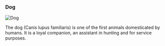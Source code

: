 ### Dog

![Dog](https://img.freepik.com/free-photo/labrador-retriever_95678-47.jpg?t=st=1738929787~exp=1738933387~hmac=f8ff24aae114f85c8eb951ecc42a05481615ea861c462b2629c75b52dd132194&w=360)

The dog (Canis lupus familiaris) is one of the first animals domesticated by humans. It is a loyal companion, an assistant in hunting and for service purposes.
